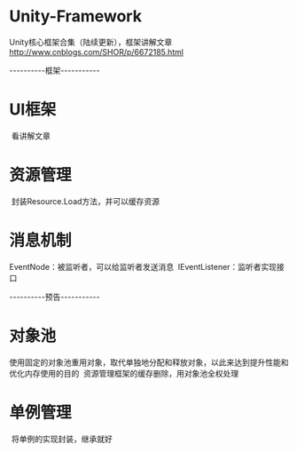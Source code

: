 # Unity-Framework
Unity核心框架合集（陆续更新），框架讲解文章 http://www.cnblogs.com/SHOR/p/6672185.html

----------框架-----------
# UI框架
  看讲解文章

# 资源管理
  封装Resource.Load方法，并可以缓存资源

# 消息机制
  EventNode：被监听者，可以给监听者发送消息
  IEventListener：监听者实现接口

----------预告-----------
# 对象池
  使用固定的对象池重用对象，取代单独地分配和释放对象，以此来达到提升性能和优化内存使用的目的
  资源管理框架的缓存删除，用对象池全权处理

# 单例管理
  将单例的实现封装，继承就好
